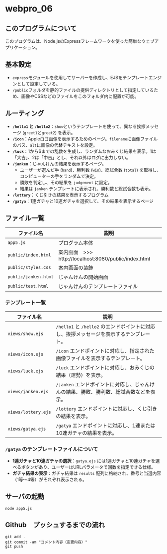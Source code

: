 # webpro_06

## このプログラムについて

このプログラムは、Node.jsのExpressフレームワークを使った簡単なウェブアプリケーション。

## 基本設定
- `express`モジュールを使用してサーバーを作成し、EJSをテンプレートエンジンとして設定している。
- `/public`フォルダを静的ファイルの提供ディレクトリとして指定しているため、画像やCSSなどのファイルをこのフォルダ内に配置が可能。

## ルーティング
- **`/hello1` と `/hello2`**：`show`というテンプレートを使って、異なる挨拶メッセージ (`greet1`と`greet2`) を表示。
- **`/icon`**：Appleロゴ画像を表示するためのページ。`filename`に画像ファイルのパス、`alt`に画像の代替テキストを設定。
- **`/luck`**：1から6までの乱数を生成し、ランダムなおみくじ結果を表示。1は「大吉」、2は「中吉」とし、それ以外はログに出力しない。
- **`/janken`**：じゃんけんの結果を表示するページ。
  - ユーザーが選んだ手 (`hand`)、勝利数 (`win`)、総試合数 (`total`) を取得し、コンピューターの手をランダムで決定。
  - 勝敗を判定し、その結果を `judgement` に設定。
  - 結果は `janken` テンプレートに表示され、勝利数と総試合数も表示。
- **`/lottery`**：くじ引きの結果を表示するプログラム
- **`/gatya`**：1連ガチャと10連ガチャを選択して、その結果を表示するページ


## ファイル一覧

| ファイル名           | 説明                        |
|----------------------|-----------------------------|
| `app5.js`            | プログラム本体               |
| `public/index.html` | 案内画面　>>> http://localhost:8080/public/index.html  |
| `public/styles.css` | 案内画面の装飾　       |
| `public/janken.html` | じゃんけんの開始画面        |
| `public/test.html`    | じゃんけんのテンプレートファイル |



### テンプレート一覧

| ファイル名           | 説明                                                                                     |
|----------------------|------------------------------------------------------------------------------------------|
| `views/show.ejs`     | `/hello1` と `/hello2` のエンドポイントに対応し、挨拶メッセージを表示するテンプレート。 |
| `views/icon.ejs`     | `/icon` エンドポイントに対応し、指定された画像ファイルを表示するテンプレート。         |
| `views/luck.ejs`     | `/luck` エンドポイントに対応し、おみくじの結果（運勢）を表示。                      |
| `views/janken.ejs`   | `/janken` エンドポイントに対応し、じゃんけんの結果、勝敗、勝利数、総試合数などを表示。 |
| `views/lottery.ejs`  | `/lottery` エンドポイントに対応し、くじ引きの結果を表示。                           |
| `views/gatya.ejs`    | `/gatya` エンドポイントに対応し、1連または10連ガチャの結果を表示。                 |

### `/gatya` のテンプレートファイルについて

- **1連ガチャと10連ガチャの選択**：`gatya.ejs` には1連ガチャと10連ガチャを選べるボタンがあり、ユーザーはURLパラメータで回数を指定できる仕様。
- **ガチャ結果の表示**：ガチャ結果は `results` 配列に格納され、番号と当選内容（1等〜4等）がそれぞれ表示される。

## サーバの起動
```terminal
node app5.js
```
## Github　プッシュするまでの流れ
```terminal
git add .
git commit -am "コメント内容（変更内容）"
git push
```